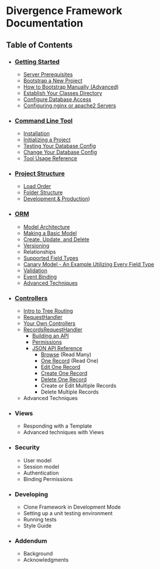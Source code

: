 # Divergence Framework Documentation

## Table of Contents
- ### [Getting Started](/gettingstarted.md)
    - [Server Prerequisites](/gettingstarted.md#server-prerequisites)
    - [Bootstrap a New Project](/gettingstarted.md#bootstrap-a-new-project)
    - [How to Bootstrap Manually (Advanced)](/gettingstarted.md#how-to-bootstrap-manually-advanced)
    - [Establish Your Classes Directory](/gettingstarted.md#establish-your-classes-directory)
    - [Configure Database Access](/gettingstarted.md#configure-database-access)
    - [Configuring nginx or apache2 Servers](/gettingstarted.md#configuring-nginx-or-apache2-servers)
    
- ### [Command Line Tool](/cli.md)
    - [Installation](/cli.md#installation)
    - [Initializing a Project](/cli.md#initializing-a-project)
    - [Testing Your Database Config](/cli.md#testing-your-database-config)
    - [Change Your Database Config](/cli.md#change-your-database-config)
    - [Tool Usage Reference](/cli.md#tool-usage-reference)

- ### [Project Structure](/projectstructure.md)
    - [Load Order](/projectstructure.md#load-order)
    - [Folder Structure](/projectstructure.md#folder-structure)
    - [Development & Production](/projectstructure.md#development---production))

- ### [ORM](/orm.md#orm)
    - [Model Architecture](/orm.md#model-architecture)
    - [Making a Basic Model](/orm.md#making-a-basic-model)
    - [Create, Update, and Delete](/orm.md#create-update-and-delete)
    - [Versioning](/orm.md#versioning)
    - Relationships
    - [Supported Field Types](/orm.md#supported-field-types)
    - [Canary Model - An Example Utilizing Every Field Type](/orm.md#canary-model---an-example-utilizing-every-field-type)
    - [Validation](/orm.md#validation)
    - [Event Binding](/orm.md#event-binding)
    - [Advanced Techniques](/orm.md#advanced-techniques)

- ### [Controllers](/controllers.md#controllers)
    - [Intro to Tree Routing](/controllers.md#intro-to-tree-routing)
    - [RequestHandler](/controllers.md#requesthandler)
    - [Your Own Controllers](/controllers.md#your-own-controller)
    - [RecordsRequestHandler](/controllers.md#recordsrequesthandler)
        - [Building an API](/controllers.md#recordsrequesthandler)
        - [Permissions](/controllers.md#permissions)
        - [JSON API Reference](/controllers.md#json-api-reference)
            - [Browse](/controllers.md#browse) (Read Many)
            - [One Record](/controllers.md#one-record) (Read One)
            - [Edit One Record](/controllers.md#edit-one-record)
            - [Create One Record](/controllers.md#create-one-record)
            - [Delete One Record](/controllers.md#delete-one-record)
            - Create or Edit Multiple Records
            - Delete Multiple Records
    - Advanced Techniques

- ### Views
    - Responding with a Template
    - Advanced techniques with Views

- ### Security
    - User model
    - Session model
    - Authentication
    - Binding Permissions

- ### Developing
    - Clone Framework in Development Mode
    - Setting up a unit testing environment
    - Running tests
    - Style Guide

- ### Addendum
    - Background
    - Acknowledgments